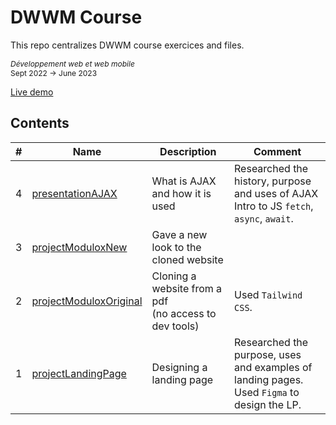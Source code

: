 # DWWM Course

This repo centralizes DWWM course exercices and files.

<p style="font-size: 12px;"><span style="font-style: italic;">Développement web et web mobile</span><br>Sept 2022 → June 2023</p>

[Live demo](https://sximenez.github.io/educationDWWM/)

## Contents
| # | Name | Description | Comment |
| - | - | - | - |
| 4  | [presentationAJAX](https://sximenez.github.io/educationDWWM/presentationAJAX/index.html) | What is AJAX and how it is used | Researched the history, purpose and uses of AJAX<br>Intro to JS ```fetch```, ```async```, ```await```. |
| 3  | [projectModuloxNew](https://sximenez.github.io/educationDWWM/projectModuloxNew/index.html) | Gave a new look to the cloned website |  |
| 2  | [projectModuloxOriginal](https://sximenez.github.io/educationDWWM/projectModuloxOriginal/index.html) | Cloning a website from a pdf<br>(no access to dev tools) | Used ```Tailwind CSS```. |
| 1  | [projectLandingPage](https://sximenez.github.io/educationDWWM/projectLandingPage/index.html) | Designing a landing page | Researched the purpose, uses and examples of landing pages.<br>Used ```Figma``` to design the LP. |